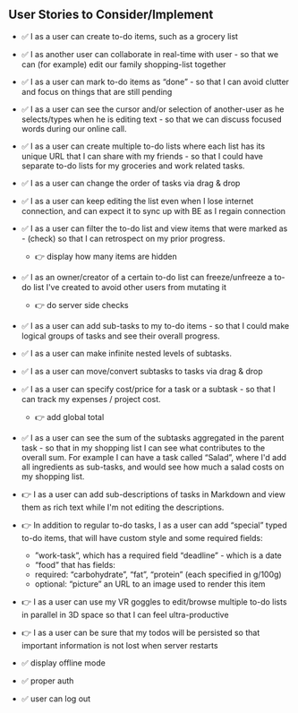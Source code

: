 ## User Stories to Consider/Implement
- ✅ I as a user can create to-do items, such as a grocery list

- ✅ I as another user can collaborate in real-time with user - so that we
can (for example) edit our family shopping-list together

- ✅ I as a user can mark to-do items as “done” - so that I can avoid clutter and focus on things that are still pending

- ✅ I as a user can see the cursor and/or selection of another-user as he selects/types when he is editing text - so that we can discuss focused words during our online call.

- ✅ I as a user can create multiple to-do lists where each list has its unique URL that I
can share with my friends - so that I could have separate to-do lists for my groceries and work related tasks.

- ✅ I as a user can change the order of tasks via drag & drop

- ✅ I as a user can keep editing the list even when I lose internet connection, and can expect it to sync up with BE as I regain connection

- ✅ I as a user can filter the to-do list and view items that were marked as - (check) so that I can retrospect on my prior progress.
  - 👉 display how many items are hidden

- ✅ I as an owner/creator of a certain to-do list can freeze/unfreeze a to-do list I've created to avoid other users from mutating it
  - 👉 do server side checks
  
- ✅ I as a user can add sub-tasks to my to-do items - so that I could make logical groups of tasks and see their overall progress.

- ✅ I as a user can make infinite nested levels of subtasks.

- ✅ I as a user can move/convert subtasks to tasks via drag & drop

- ✅ I as a user can specify cost/price for a task or a subtask - so that I can track my expenses / project cost.
  - 👉 add global total

- ✅ I as a user can see the sum of the subtasks aggregated in the parent task - so that in my shopping list I can see what contributes to the overall sum. For example I can have a task called “Salad”, where I'd add all ingredients as sub-tasks, and would see how much a salad costs on my shopping list.

- 👉 I as a user can add sub-descriptions of tasks in Markdown and view them as rich text while I'm not editing the descriptions.

- 👉 In addition to regular to-do tasks, I as a user can add “special” typed to-do items, that will have custom style and some required fields:
  - ”work-task”, which has a required field “deadline” - which is a date
  - “food” that has fields:
  - required: “carbohydrate”, “fat”, “protein” (each specified in g/100g)
  - optional: “picture” an URL to an image used to render this item

- 👉 I as a user can use my VR goggles to edit/browse multiple to-do lists in parallel in 3D
space so that I can feel ultra-productive

- 👉 I as a user can be sure that my todos will be persisted so that important information is not lost when server restarts

- ✅ display offline mode
- ✅ proper auth
- ✅ user can log out


